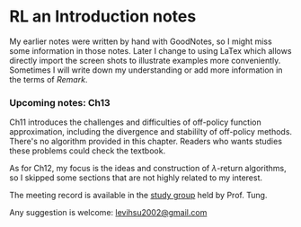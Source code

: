 # RL an Introduction notes
My earlier notes were written by hand with GoodNotes, so I might miss some information in those notes. Later I change to using LaTex which allows directly import the screen shots to illustrate examples more conveniently. Sometimes I will write down my understanding or add more information in the terms of *Remark*. 

### Upcoming notes: Ch13
Ch11 introduces the challenges and difficulties of off-policy function approximation, including the divergence and stabililty of off-policy methods. There's no algorithm provided in this chapter. Readers who wants studies these problems could check the textbook.

As for Ch12, my focus is the ideas and construction of $\lambda$-return algorithms, so I skipped some sections that are not highly related to my interest.

The meeting record is available in the [study group](https://sites.google.com/view/sntung/study-group?authuser=0) held by Prof. Tung.

Any suggestion is welcome: levihsu2002@gmail.com
